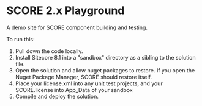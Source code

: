 # SCORE 2.x Playground
A demo site for SCORE component building and testing.

To run this:

1. Pull down the code locally.
2. Install Sitecore 8.1 into a "sandbox" directory as a sibling to the solution file.
3. Open the solution and allow nuget packages to restore.  If you open the Nuget Package Manager, SCORE should restore itself.
4. Place your license.xml into any unit test projects, and your SCORE.license into App_Data of your sandbox
5. Compile and deploy the solution.
